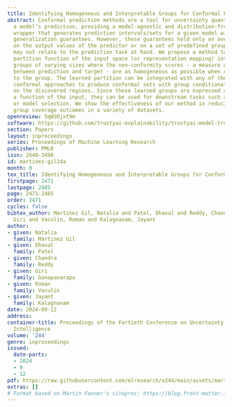 ```yaml
---
title: Identifying Homogeneous and Interpretable Groups for Conformal Prediction
abstract: Conformal prediction methods are a tool for uncertainty quantification of
  a model’s prediction, providing a model-agnostic and distribution-free  statistical
  wrapper that generates prediction intervals/sets for a given model with finite sample
  generalization guarantees. However, these guarantees hold only on average, or conditioned
  on the output values of the predictor or on a set of predefined groups, which a-priori
  may not relate to the prediction task at hand. We propose a method to learn a generalizable
  partition function of the input space (or representation mapping) into interpretable
  groups of varying sizes where the non-conformity scores - a measure of discrepancy
  between prediction and target - are as homogeneous as possible when conditioned
  to the group. The learned partition can be integrated with any of the group conditional
  conformal approaches to produce conformal sets with group conditional guarantees
  on the discovered regions. Since these learned groups are expressed as strictly
  a function of the input, they can be used for downstream tasks such as data collection
  or model selection. We show the effectiveness of our method in reducing worst case
  group coverage outcomes in a variety of datasets.
openreview: 5qW3Ojxt9m
software: https://github.com/trustyai-explainability/trustyai-model-trust
section: Papers
layout: inproceedings
series: Proceedings of Machine Learning Research
publisher: PMLR
issn: 2640-3498
id: martinez-gil24a
month: 0
tex_title: Identifying Homogeneous and Interpretable Groups for Conformal Prediction
firstpage: 2471
lastpage: 2485
page: 2471-2485
order: 2471
cycles: false
bibtex_author: Martinez Gil, Natalia and Patel, Dhaval and Reddy, Chandra and Ganapavarapu,
  Giri and Vaculin, Roman and Kalagnanam, Jayant
author:
- given: Natalia
  family: Martinez Gil
- given: Dhaval
  family: Patel
- given: Chandra
  family: Reddy
- given: Giri
  family: Ganapavarapu
- given: Roman
  family: Vaculin
- given: Jayant
  family: Kalagnanam
date: 2024-09-12
address:
container-title: Proceedings of the Fortieth Conference on Uncertainty in Artificial
  Intelligence
volume: '244'
genre: inproceedings
issued:
  date-parts:
  - 2024
  - 9
  - 12
pdf: https://raw.githubusercontent.com/mlresearch/v244/main/assets/martinez-gil24a/martinez-gil24a.pdf
extras: []
# Format based on Martin Fenner's citeproc: https://blog.front-matter.io/posts/citeproc-yaml-for-bibliographies/
---
```

